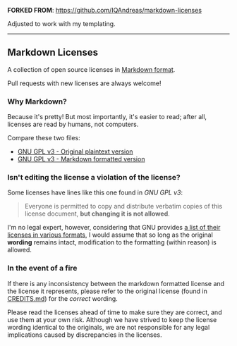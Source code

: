 
**FORKED FROM**: https://github.com/IQAndreas/markdown-licenses

Adjusted to work with my templating.

------------------------------------------------------------------

## Markdown Licenses

A collection of open source licenses in [Markdown format](http://daringfireball.net/projects/markdown/).

Pull requests with new licenses are always welcome!

### Why Markdown?

Because it's pretty! But most importantly, it's easier to read; after all, licenses are read by humans, not computers.

Compare these two files:
 - [GNU GPL v3 - Original plaintext version](http://www.gnu.org/licenses/gpl-3.0.txt)
 - [GNU GPL v3 - Markdown formatted version](gnu-gpl-v3.0.md)

### Isn't editing the license a violation of the license?

Some licenses have lines like this one found in _GNU GPL v3_:

> Everyone is permitted to copy and distribute verbatim copies of this license document, **but changing it is not allowed**.

I'm no legal expert, however, considering that GNU provides [a list of their licenses in various formats](http://www.gnu.org/licenses/#GPL), I would assume that so long as the original **wording** remains intact, modification to the formatting (within reason) is allowed.

### In the event of a fire

If there is any inconsistency between the markdown formatted license and the license it represents,
please refer to the original license (found in [CREDITS.md](CREDITS.md)) for the _correct_ wording.

Please read the licenses ahead of time to make sure they are correct, and use them at your own risk. Although we have strived to keep the license wording identical to the originals, we are not responsible for any legal implications caused by discrepancies in the licenses.

